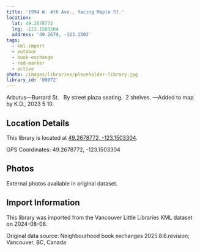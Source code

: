 ```yaml
---
title: '1994 W. 4th Ave., facing Maple St.'
location:
  lat: 49.2678772
  lng: -123.1503304
  address: '49.2679, -123.1503'
tags:
  - kml-import
  - outdoor
  - book-exchange
  - red-marker
  - active
photo: /images/libraries/placeholder-library.jpg
library_id: '00072'
---
```

Arbutus—Burrard St.  
By street plaza seating.  2 shelves. 
—Added to map by K.D., 2023 5 10.  

## Location Details

This library is located at [49.2678772, -123.1503304](https://www.google.com/maps?q=49.2678772,-123.1503304).

GPS Coordinates: 49.2678772, -123.1503304

## Photos

External photos available in original dataset.

## Import Information

This library was imported from the Vancouver Little Libraries KML dataset on 2024-08-08.

Original data source: Neighbourhood book exchanges 2025.8.6.revision; Vancouver, BC, Canada
